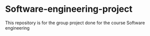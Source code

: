 # Software-engineering-project
This repository is for the group project done for the course Software engineering
